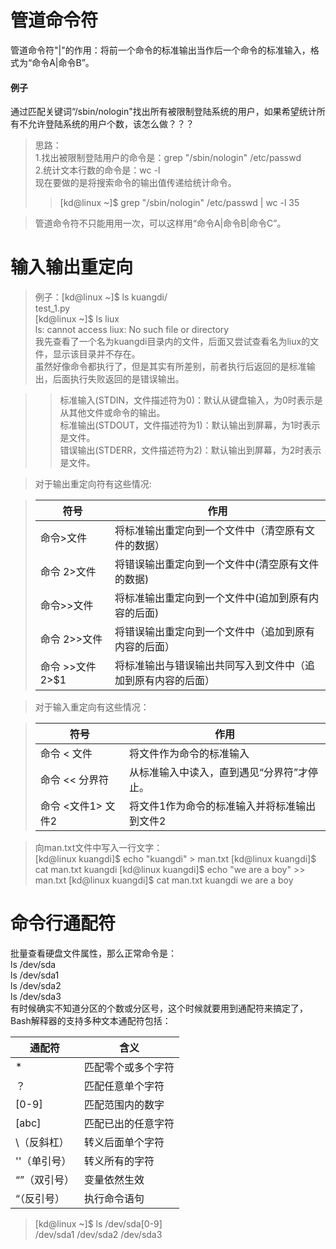 ﻿# 管道命令符 #
管道命令符"|"的作用：将前一个命令的标准输出当作后一个命令的标准输入，格式为“命令A|命令B”。
#### 例子 ####
通过匹配关键词“/sbin/nologin"找出所有被限制登陆系统的用户，如果希望统计所有不允许登陆系统的用户个数，该怎么做？？？
> 思路：  
> 1.找出被限制登陆用户的命令是：grep "/sbin/nologin" /etc/passwd  
> 2.统计文本行数的命令是：wc -l  
> 现在要做的是将搜索命令的输出值传递给统计命令。  
>> [kd@linux ~]$ grep "/sbin/nologin" /etc/passwd | wc -l
>> 35

> 管道命令符不只能用用一次，可以这样用“命令A|命令B|命令C”。  

# 输入输出重定向 #
> 例子：[kd@linux ~]$ ls kuangdi/     
> test_1.py  
> [kd@linux ~]$ ls liux  
> ls: cannot access liux: No such file or directory  
> 我先查看了一个名为kuangdi目录内的文件，后面又尝试查看名为liux的文件，显示该目录并不存在。  
> 虽然好像命令都执行了，但是其实有所差别，前者执行后返回的是标准输出，后面执行失败返回的是错误输出。  

>> 标准输入(STDIN，文件描述符为0)：默认从键盘输入，为0时表示是从其他文件或命令的输出。  
>> 标准输出(STDOUT，文件描述符为1)：默认输出到屏幕，为1时表示是文件。  
>> 错误输出(STDERR，文件描述符为2)：默认输出到屏幕，为2时表示是文件。

> 对于输出重定向符有这些情况:  

> 符号|作用  
> ---|---  
> 命令>文件|将标准输出重定向到一个文件中（清空原有文件的数据）  
> 命令 2>文件|将错误输出重定向到一个文件中(清空原有文件的数据)  
> 命令>>文件|将标准输出重定向到一个文件中(追加到原有内容的后面)  
> 命令 2>>文件|将错误输出重定向到一个文件中（追加到原有内容的后面）  
> 命令 >>文件 2>$1|将标准输出与错误输出共同写入到文件中（追加到原有内容的后面）  

> 对于输入重定向有这些情况：  

> 符号|作用  
> ---|---  
> 命令 < 文件|将文件作为命令的标准输入   
> 命令 << 分界符|从标准输入中读入，直到遇见“分界符”才停止。    
> 命令 <文件1> 文件2 | 将文件1作为命令的标准输入并将标准输出到文件2  


> 向man.txt文件中写入一行文字：  
> [kd@linux kuangdi]$ echo "kuangdi" > man.txt
 [kd@linux kuangdi]$ cat man.txt 
kuangdi
[kd@linux kuangdi]$ echo "we are a boy" >> man.txt
[kd@linux kuangdi]$ cat man.txt 
kuangdi
we are a boy

# 命令行通配符 #
批量查看硬盘文件属性，那么正常命令是：  
ls /dev/sda  
ls /dev/sda1  
ls /dev/sda2  
ls /dev/sda3  
有时候确实不知道分区的个数或分区号，这个时候就要用到通配符来搞定了，Bash解释器的支持多种文本通配符包括：  

通配符|含义  
---|---  
*|匹配零个或多个字符    
？|匹配任意单个字符    
[0-9]|匹配范围内的数字    
[abc]|匹配已出的任意字符    
\（反斜杠）|转义后面单个字符    
''（单引号）|转义所有的字符    
“”（双引号）|变量依然生效    
“（反引号） |执行命令语句    
> [kd@linux ~]$ ls /dev/sda[0-9]  
> /dev/sda1  /dev/sda2  /dev/sda3  







